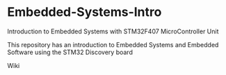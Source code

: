# Embedded-Systems-Intro
Introduction to Embedded Systems with STM32F407 MicroController Unit


This repository has an introduction to Embedded Systems and Embedded Software using the STM32 Discovery board


Wiki 
